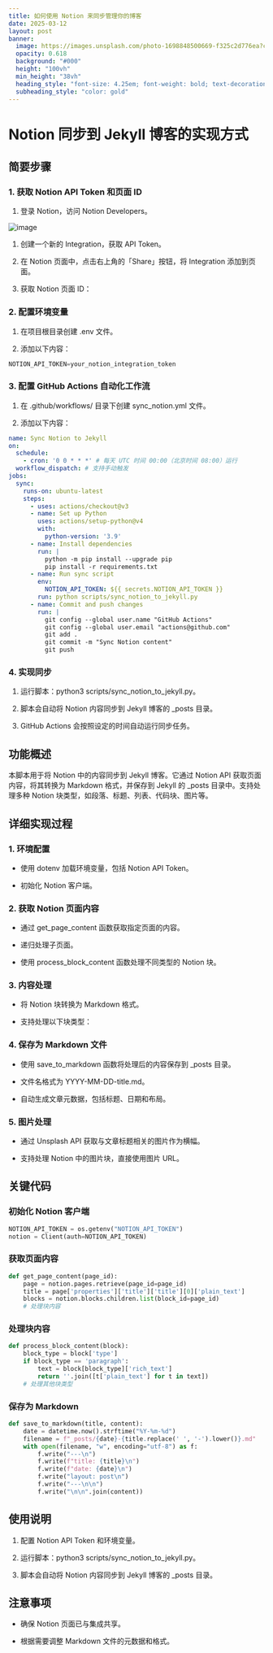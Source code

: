 ```yaml
---
title: 如何使用 Notion 来同步管理你的博客
date: 2025-03-12
layout: post
banner:
  image: https://images.unsplash.com/photo-1698848500669-f325c2d776ea?crop=entropy&cs=tinysrgb&fit=max&fm=jpg&ixid=M3w2OTIwMzJ8MHwxfHJhbmRvbXx8fHx8fHx8fDE3NDE3NTM0MjJ8&ixlib=rb-4.0.3&q=80&w=1080
  opacity: 0.618
  background: "#000"
  height: "100vh"
  min_height: "38vh"
  heading_style: "font-size: 4.25em; font-weight: bold; text-decoration: underline"
  subheading_style: "color: gold"
---
```


# Notion 同步到 Jekyll 博客的实现方式

## 简要步骤

### 1. 获取 Notion API Token 和页面 ID

1. 登录 Notion，访问 Notion Developers。

![image](https://prod-files-secure.s3.us-west-2.amazonaws.com/a7a0cc5a-89b9-4cda-8686-1fba0ca52f40/d19c1afe-dea5-4312-9333-786b0ba83054/image.png?X-Amz-Algorithm=AWS4-HMAC-SHA256&X-Amz-Content-Sha256=UNSIGNED-PAYLOAD&X-Amz-Credential=ASIAZI2LB466SUVNUPF3%2F20250312%2Fus-west-2%2Fs3%2Faws4_request&X-Amz-Date=20250312T042342Z&X-Amz-Expires=3600&X-Amz-Security-Token=IQoJb3JpZ2luX2VjEGwaCXVzLXdlc3QtMiJHMEUCIQDBNnpPW1ty8gVK8XTJxwYPORtAX81jEdALMWzYcagLeQIgPGrylE4QINieyWmkYYnQTWgBWA3hq%2BvoCPfqO5EdjkgqiAQItP%2F%2F%2F%2F%2F%2F%2F%2F%2F%2FARAAGgw2Mzc0MjMxODM4MDUiDItwjXEt6lTvLJqOYircA6y293BkQaKel62jCWK6xLyOwbzfcZVZ5aR74YurVRktmogMIPjtpKaWFOknVDAwmMeny6hmVYxoKsXIPmsflZ7WfnAg5YzhWSXOF%2FLJ4UJ5S0hGSd5gvfYbpy3ysKK1%2BlHCD6NH3a4rraz%2FtMQv3qswgG%2BnaN%2BGLVtnP55%2BAhRTaSPvyOP5jkRh2JPr%2BjbmZHYKtGzUFKp9lFgJaKKFlA39CEaSqZpmtKJyHGruGSX8%2FzpO3l7d4aIkgd3FNgFxB%2Bj%2FM8aT%2FuL3ZdE0cSU4OHiJ6BKAcCa6yZNx6fMkhkLDI1aMmQc2w0xzxj%2FPLtfcWixmEyKg7eveQsK8BBnMmLWMr9HzyXBbcjyIk0tBK6UcHlQdpXwaiHxc2mG%2BAEpyEtgX72z6rRL9exvcAR%2F%2FHann9Eu%2FiMDvgqbA3z2AhT%2FeCyw6zvXoQJGr5Cgm7Ot7bByjZwQZ5WkV7JcmROFKutplTspzgFp4x%2BxSp%2Fd4GGsLdIFBmRSwlzYklSmJMV1OcCYjvETHiNPgDSkO9eqNgH%2BbSq%2BpOWv2soC%2FqkR45ybUZLelLpSuTUyGTULDrMwKV3mxvLTP9wjiY8a7%2F8P5OgcVYBBw9HWD0DwEEh%2BI7R40KBf5IpBSD0FLNA1WMKH7w74GOqUBAUd3RgfRrSOlPfvv8nMgZc4%2BPTR05S5HqzbE%2BK1fCb4jww4%2FkIFk85WlRisuTGayEJSllNhlXzCgoAPGlxVTDPthURgQamBY0fEaxBs5yYJYPUIMOCZtcftWLCzGIk4r0sAfP99%2FO8O%2BeZsEnMurGaOtOCV20SJXEtVTUc%2BIUsVucj6rV1ZcUp8Ws%2BEwt%2BpXjHTh%2BqAUKgLSOo0dD%2B9NGmXmhIVV&X-Amz-Signature=c142d8764e661932c71220e9fc6d9377555310724c8bcc45e4d2c2104ab164bf&X-Amz-SignedHeaders=host&x-id=GetObject)

1. 创建一个新的 Integration，获取 API Token。

1. 在 Notion 页面中，点击右上角的「Share」按钮，将 Integration 添加到页面。

1. 获取 Notion 页面 ID：


### 2. 配置环境变量

1. 在项目根目录创建 .env 文件。

1. 添加以下内容：

```javascript
NOTION_API_TOKEN=your_notion_integration_token
```

### 3. 配置 GitHub Actions 自动化工作流

1. 在 .github/workflows/ 目录下创建 sync_notion.yml 文件。

1. 添加以下内容：

```yaml
name: Sync Notion to Jekyll
on:
  schedule:
    - cron: '0 0 * * *' # 每天 UTC 时间 00:00（北京时间 08:00）运行
  workflow_dispatch: # 支持手动触发
jobs:
  sync:
    runs-on: ubuntu-latest
    steps:
      - uses: actions/checkout@v3
      - name: Set up Python
        uses: actions/setup-python@v4
        with:
          python-version: '3.9'
      - name: Install dependencies
        run: |
          python -m pip install --upgrade pip
          pip install -r requirements.txt
      - name: Run sync script
        env:
          NOTION_API_TOKEN: ${{ secrets.NOTION_API_TOKEN }}
        run: python scripts/sync_notion_to_jekyll.py
      - name: Commit and push changes
        run: |
          git config --global user.name "GitHub Actions"
          git config --global user.email "actions@github.com"
          git add .
          git commit -m "Sync Notion content"
          git push
```

### 4. 实现同步

1. 运行脚本：python3 scripts/sync_notion_to_jekyll.py。

1. 脚本会自动将 Notion 内容同步到 Jekyll 博客的 _posts 目录。

1. GitHub Actions 会按照设定的时间自动运行同步任务。

## 功能概述

本脚本用于将 Notion 中的内容同步到 Jekyll 博客。它通过 Notion API 获取页面内容，将其转换为 Markdown 格式，并保存到 Jekyll 的 _posts 目录中。支持处理多种 Notion 块类型，如段落、标题、列表、代码块、图片等。

## 详细实现过程

### 1. 环境配置

- 使用 dotenv 加载环境变量，包括 Notion API Token。

- 初始化 Notion 客户端。

### 2. 获取 Notion 页面内容

- 通过 get_page_content 函数获取指定页面的内容。

- 递归处理子页面。

- 使用 process_block_content 函数处理不同类型的 Notion 块。

### 3. 内容处理

- 将 Notion 块转换为 Markdown 格式。

- 支持处理以下块类型：


### 4. 保存为 Markdown 文件

- 使用 save_to_markdown 函数将处理后的内容保存到 _posts 目录。

- 文件名格式为 YYYY-MM-DD-title.md。

- 自动生成文章元数据，包括标题、日期和布局。

### 5. 图片处理

- 通过 Unsplash API 获取与文章标题相关的图片作为横幅。

- 支持处理 Notion 中的图片块，直接使用图片 URL。

## 关键代码

### 初始化 Notion 客户端

```python
NOTION_API_TOKEN = os.getenv("NOTION_API_TOKEN")
notion = Client(auth=NOTION_API_TOKEN)
```

### 获取页面内容

```python
def get_page_content(page_id):
    page = notion.pages.retrieve(page_id=page_id)
    title = page['properties']['title']['title'][0]['plain_text']
    blocks = notion.blocks.children.list(block_id=page_id)
    # 处理块内容
```

### 处理块内容

```python
def process_block_content(block):
    block_type = block['type']
    if block_type == 'paragraph':
        text = block[block_type]['rich_text']
        return ''.join([t['plain_text'] for t in text])
    # 处理其他块类型
```

### 保存为 Markdown

```python
def save_to_markdown(title, content):
    date = datetime.now().strftime("%Y-%m-%d")
    filename = f"_posts/{date}-{title.replace(' ', '-').lower()}.md"
    with open(filename, "w", encoding="utf-8") as f:
        f.write("---\n")
        f.write(f"title: {title}\n")
        f.write(f"date: {date}\n")
        f.write("layout: post\n")
        f.write("---\n\n")
        f.write("\n\n".join(content))
```

## 使用说明

1. 配置 Notion API Token 和环境变量。

1. 运行脚本：python3 scripts/sync_notion_to_jekyll.py。

1. 脚本会自动将 Notion 内容同步到 Jekyll 博客的 _posts 目录。

## 注意事项

- 确保 Notion 页面已与集成共享。

- 根据需要调整 Markdown 文件的元数据和格式。